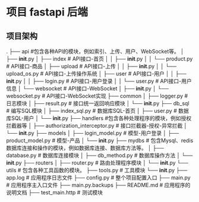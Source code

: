 # 项目 fastapi 后端

## 项目架构
.
├── api                               #包含各种API的模块，例如索引、上传、用户、WebSocket等。
│   ├── __init__.py
│   ├── index                     # API接口-首页
│   │   ├── __init__.py
│   │   └── product.py            # API接口-商品
│   ├── upload                    # API接口-上传
│   │   ├── __init__.py
│   │   └── upload_os.py          # API接口-上传操作系统
│   ├── user                      # API接口-用户
│   │   ├── __init__.py
│   │   ├── login.py              # API接口-用户登录
│   │   └── user.py               # API接口-用户信息
│   └── websocket                # API接口-WebSocket
│       ├── __init__.py
│       └── websocket.py          # API接口-WebSocket实现
├── common
│   ├── logger.py                 # 日志模块
│   ├── result.py                 # 接口统一返回响应模块
│   └── __init__.py
├── db_sql                           # 编写SQL模块
│   ├── index_sql.py              # 数据库SQL-首页
│   ├── user.py                   # 数据库SQL-用户
│   └── __init__.py
├── handlers                                 #包含各种处理程序的模块，例如授权拦截器等
│   ├── authorization_interceptor.py  # 接口拦截器-授权-异常拦截
│   └── __init__.py
├── models
│   ├── login_model.py            # 模型-用户登录
│   ├── product_model.py          # 模型-产品
│   └── __init__.py
├── mydbs                          # 包含Mysql、redis数据库连接和操作的模块，例如数据库连接、数据库方法等。
│   ├── database.py               # 数据库连接模块
│   ├── db_method.py              # 数据库操作方法
│   └── __init__.py
├── routers
│   ├── router.py                 # 路由处理程序模块
│   └── __init__.py
└── utils                           # 包含各种工具函数的模块。
    ├── tools.py                  # 工具模块
    └── __init__.py
├── app.log                     # 应用程序日志文件
├── config.py                  # 整个项目配置入口
├── main.py                    # 应用程序主入口文件
├── main.py.backups
├── README.md             # 应用程序的说明文档
├── test_main.http          # 测试模块